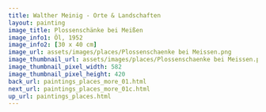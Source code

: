 ```yaml
---
title: Walther Meinig - Orte & Landschaften
layout: painting
image_title: Plossenschänke bei Meißen  
image_info1: Öl, 1952
image_info2: [30 x 40 cm]
image_url: assets/images/places/Plossenschaenke bei Meissen.png
image_thumbnail_url: assets/images/places/Plossenschaenke bei Meissen.png
image_thumbnail_pixel_width: 582
image_thumbnail_pixel_height: 420
back_url: paintings_places_more_01.html
next_url: paintings_places_more_01c.html
up_url: paintings_places.html
---
```


